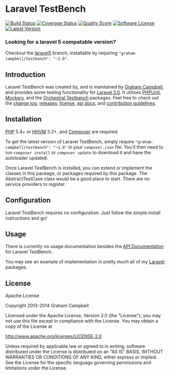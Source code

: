 Laravel TestBench
=================


[![Build Status](https://img.shields.io/travis/GrahamCampbell/Laravel-TestBench/master.svg?style=flat-square)](https://travis-ci.org/GrahamCampbell/Laravel-TestBench)
[![Coverage Status](https://img.shields.io/scrutinizer/coverage/g/GrahamCampbell/Laravel-TestBench.svg?style=flat-square)](https://scrutinizer-ci.com/g/GrahamCampbell/Laravel-TestBench/code-structure)
[![Quality Score](https://img.shields.io/scrutinizer/g/GrahamCampbell/Laravel-TestBench.svg?style=flat-square)](https://scrutinizer-ci.com/g/GrahamCampbell/Laravel-TestBench)
[![Software License](https://img.shields.io/badge/license-Apache%202.0-brightgreen.svg?style=flat-square)](LICENSE.md)
[![Latest Version](https://img.shields.io/github/release/GrahamCampbell/Laravel-TestBench.svg?style=flat-square)](https://github.com/GrahamCampbell/Laravel-TestBench/releases)


### Looking for a laravel 5 compatable version?

Checkout the [laravel5](https://github.com/GrahamCampbell/Laravel-TestBench/tree/laravel5) branch, installable by requiring `"graham-campbell/testbench": "~2.0"`.


## Introduction

Laravel TestBench was created by, and is maintained by [Graham Campbell](https://github.com/GrahamCampbell), and provides some testing functionality for [Laravel 5.0](http://laravel.com). It utilises [PHPUnit](https://github.com/sebastianbergmann/phpunit), [Mockery](https://github.com/padraic/mockery), and the [Orchestral Testbench](https://github.com/orchestral/testbench) packages. Feel free to check out the [change log](CHANGELOG.md), [releases](https://github.com/GrahamCampbell/Laravel-TestBench/releases), [license](LICENSE.md), [api docs](http://docs.grahamjcampbell.co.uk), and [contribution guidelines](CONTRIBUTING.md).


## Installation

[PHP](https://php.net) 5.4+ or [HHVM](http://hhvm.com) 3.2+, and [Composer](https://getcomposer.org) are required.

To get the latest version of Laravel TestBench, simply require `"graham-campbell/testbench": "~1.0"` in your `composer.json` file. You'll then need to run `composer install` or `composer update` to download it and have the autoloader updated.

Once Laravel TestBench is installed, you can extend or implement the classes in this package, or packages required by this package. The AbstractTestCase class would be a good place to start. There are no service providers to register.


## Configuration

Laravel TestBench requires no configuration. Just follow the simple install instructions and go!


## Usage

There is currently no usage documentation besides the [API Documentation](http://docs.grahamjcampbell.co.uk) for Laravel TestBench.

You may see an example of implementation in pretty much all of my [Laravel](http://laravel.com) packages.


## License

Apache License

Copyright 2013-2014 Graham Campbell

Licensed under the Apache License, Version 2.0 (the "License");
you may not use this file except in compliance with the License.
You may obtain a copy of the License at

 http://www.apache.org/licenses/LICENSE-2.0

Unless required by applicable law or agreed to in writing, software
distributed under the License is distributed on an "AS IS" BASIS,
WITHOUT WARRANTIES OR CONDITIONS OF ANY KIND, either express or implied.
See the License for the specific language governing permissions and
limitations under the License.
